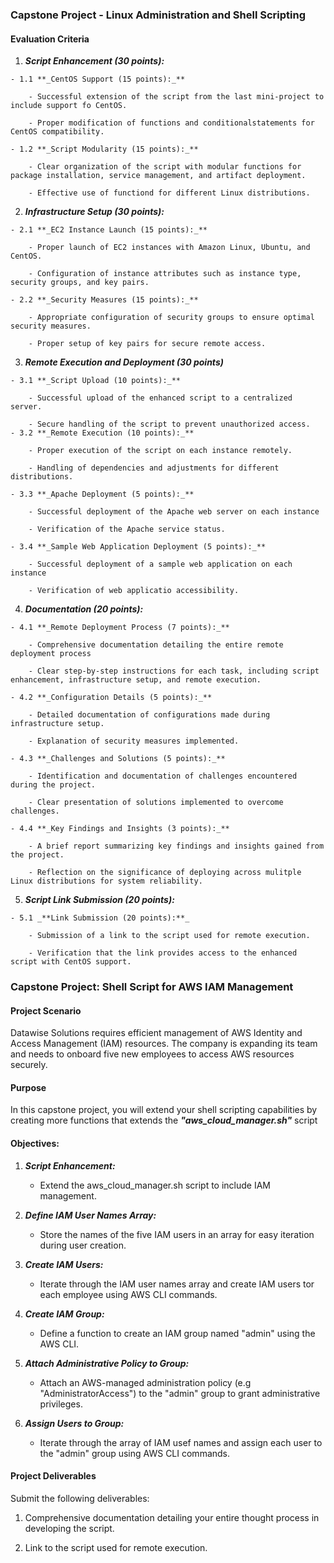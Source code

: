 ### Capstone Project - Linux Administration and Shell Scripting

#### Evaluation Criteria

  1. **_Script Enhancement (30 points):_**

    - 1.1 **_CentOS Support (15 points):_**
        
        - Successful extension of the script from the last mini-project to include support fo CentOS.

        - Proper modification of functions and conditionalstatements for CentOS compatibility.

    - 1.2 **_Script Modularity (15 points):_**

        - Clear organization of the script with modular functions for package installation, service management, and artifact deployment.

        - Effective use of functiond for different Linux distributions.

  2. **_Infrastructure Setup (30 points):_**

    - 2.1 **_EC2 Instance Launch (15 points):_**

        - Proper launch of EC2 instances with Amazon Linux, Ubuntu, and CentOS.

        - Configuration of instance attributes such as instance type, security groups, and key pairs.

    - 2.2 **_Security Measures (15 points):_**
     
        - Appropriate configuration of security groups to ensure optimal security measures.

        - Proper setup of key pairs for secure remote access.

  3. **_Remote Execution and Deployment (30 points)_**

    - 3.1 **_Script Upload (10 points):_**

        - Successful upload of the enhanced script to a centralized server.

        - Secure handling of the script to prevent unauthorized access.
    - 3.2 **_Remote Execution (10 points):_**
    
        - Proper execution of the script on each instance remotely.

        - Handling of dependencies and adjustments for different distributions.

    - 3.3 **_Apache Deployment (5 points):_**

        - Successful deployment of the Apache web server on each instance

        - Verification of the Apache service status.

    - 3.4 **_Sample Web Application Deployment (5 points):_**

        - Successful deployment of a sample web application on each instance

        - Verification of web applicatio accessibility.

  4. **_Documentation (20 points):_** 
    
    - 4.1 **_Remote Deployment Process (7 points):_**

        - Comprehensive documentation detailing the entire remote deployment process

        - Clear step-by-step instructions for each task, including script enhancement, infrastructure setup, and remote execution.

    - 4.2 **_Configuration Details (5 points):_**
    
        - Detailed documentation of configurations made during infrastructure setup.

        - Explanation of security measures implemented.

    - 4.3 **_Challenges and Solutions (5 points):_**

        - Identification and documentation of challenges encountered during the project.

        - Clear presentation of solutions implemented to overcome challenges.

    - 4.4 **_Key Findings and Insights (3 points):_**

        - A brief report summarizing key findings and insights gained from the project.

        - Reflection on the significance of deploying across mulitple Linux distributions for system reliability.

  5. **_Script Link Submission (20 points):_**
    
    - 5.1 _**Link Submission (20 points):**_

        - Submission of a link to the script used for remote execution.

        - Verification that the link provides access to the enhanced script with CentOS support.

### Capstone Project: Shell Script for AWS IAM Management

#### Project Scenario

Datawise Solutions requires efficient management of AWS Identity and Access Management (IAM) resources. The company is expanding its team and needs to onboard five new employees to access AWS resources securely.

#### Purpose

In this capstone project, you will extend your shell scripting capabilities by creating more functions that extends the _**"aws_cloud_manager.sh"**_ script

#### Objectives:

  1. **_Script Enhancement:_**

      - Extend the aws_cloud_manager.sh script to include IAM management.

  2. **_Define IAM User Names Array:_**

      - Store the names of the five IAM users in an array for easy iteration during user creation.

  3. **_Create IAM Users:_**

      - Iterate through the IAM user names array and create IAM users tor each employee using AWS CLI commands.

  4. **_Create IAM Group:_**

      - Define a function to create an IAM group named "admin" using the AWS CLI.

  5. **_Attach Administrative Policy to Group:_**

      - Attach an AWS-managed administration policy (e.g "AdministratorAccess") to the "admin" group to grant administrative privileges.

  6. **_Assign Users to Group:_**
  
      - Iterate through the array of IAM usef names and assign each user to the "admin" group using AWS CLI commands.

#### Project Deliverables

Submit the following deliverables:

  1. Comprehensive documentation detailing your entire thought process in developing the script.

  2. Link to the script used for remote execution.

